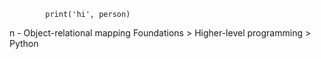             print('hi', person)
n - Object-relational mapping
 Foundations > Higher-level programming > Python

